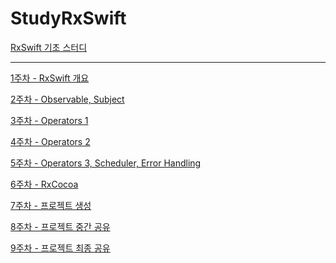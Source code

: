 # StudyRxSwift

[RxSwift 기초 스터디](https://www.notion.so/RxSwift-213ed9b3dab846cab19ff96c1afe21a4) 

[](https://www.notion.so/38d215577ca247579bc162f84916b3a1) 

[](https://www.notion.so/1b976341546946f4a19199cae6c64889) 

[](https://www.notion.so/073842b61a8c4ca8a7ce946cd9cb63a5) 

[](https://www.notion.so/58d01393fdfa4eb5980fae1fef519b63) 

---

[1주차 - RxSwift 개요](https://www.notion.so/1-RxSwift-fd533d94631d47d1a266d9f5449f3a83)

[2주차 - Observable, Subject](https://www.notion.so/2-Observable-Subject-06892840a04448528e426a962709a445)

[3주차 - Operators 1](https://www.notion.so/3-Operators-1-5ac2650170a34451a101a1d6bb157f57)

[4주차 - Operators 2](https://www.notion.so/4-Operators-2-609f26341adf4a6c9be39f363b633068)

[5주차 - Operators 3, Scheduler, Error Handling](https://www.notion.so/5-Operators-3-Scheduler-Error-Handling-b707cc8acd0b425c8ab892f3d0403aa4)

[6주차 - RxCocoa](https://www.notion.so/6-RxCocoa-4391c6fb9680408292ed68f264956d70)

[7주차 - 프로젝트 생성](https://www.notion.so/7-e186189b13434887b6958f99f4f702da)

[8주차 - 프로젝트 중간 공유](https://www.notion.so/8-ebf65b629650435f9f4abca31546b018)

[9주차 - 프로젝트 최종 공유](https://www.notion.so/9-c111aafe28124058bee3e3dc3623b8b1)

